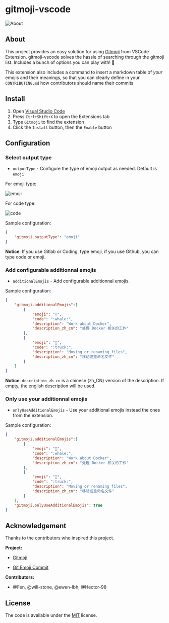 # gitmoji-vscode

![About](https://raw.githubusercontent.com/Vtrois/gitmoji-vscode/master/images/about.gif)

## About

This project provides an easy solution for using [Gitmoji](https://github.com/carloscuesta/gitmoji) from VSCode Extension. gitmoji-vscode solves the hassle of searching through the gitmoji list. Includes a bunch of options you can play with! 🎉

This extension also includes a command to insert a markdown table of _your_ emojis and their meanings, so that you can clearly define in your `CONTRIBUTING.md` how contributors should name their commits

## Install

1. Open [Visual Studio Code](https://code.visualstudio.com/)
2. Press `Ctrl+Shift+X` to open the Extensions tab
3. Type `Gitmoji` to find the extension
4. Click the `Install` button, then the `Enable` button

## Configuration

### Select output type

* `outputType` - Configure the type of emoji output as needed. Default is `emoji`

For emoji type:

![emoji](https://raw.githubusercontent.com/Vtrois/gitmoji-vscode/master/images/emoji.png)

For code type:

![code](https://raw.githubusercontent.com/Vtrois/gitmoji-vscode/master/images/code.png)

Sample configuration:

```json
{
    "gitmoji.outputType": "emoji"
}
```

**Notice**: If you use Gitlab or Coding, type emoji, if you use Github, you can type code or emoji.

### Add configurable additionnal emojis

* `additionalEmojis` - Add configurable additionnal emojis.

Sample configuration:

```json
{
    "gitmoji.additionalEmojis":[
        {
            "emoji": "🐳",
            "code": ":whale:",
            "description": "Work about Docker",
            "description_zh_cn": "处理 Docker 相关的工作"
        },
        {
            "emoji": "🚚",
            "code": ":truck:",
            "description": "Moving or renaming files",
            "description_zh_cn": "移动或重命名文件"
        }
    ]
}
```

**Notice**: `description_zh_cn` is a chinese (zh_CN) version of the description. If empty, the english description will be used.

### Only use your additionnal emojis

* `onlyUseAdditionalEmojis` - Use your additional emojis instead the ones from the extension.

Sample configuration:

```json
{
    "gitmoji.additionalEmojis":[
        {
            "emoji": "🐳",
            "code": ":whale:",
            "description": "Work about Docker",
            "description_zh_cn": "处理 Docker 相关的工作"
        },
        {
            "emoji": "🚚",
            "code": ":truck:",
            "description": "Moving or renaming files",
            "description_zh_cn": "移动或重命名文件"
        }
    ],
    "gitmoji.onlyUseAdditionalEmojis": true
}
```

## Acknowledgement

Thanks to the contributors who inspired this project.

**Project:**

* [Gitmoji](https://github.com/carloscuesta/gitmoji)

* [Git Emoji Commit](https://github.com/maixiaojie/git-emoji)

**Contributors:**

* @Fen, @will-stone, @ewen-lbh, @Hector-98

## License

The code is available under the [MIT](https://github.com/Vtrois/gitmoji-vscode/blob/master/LICENSE) license.
